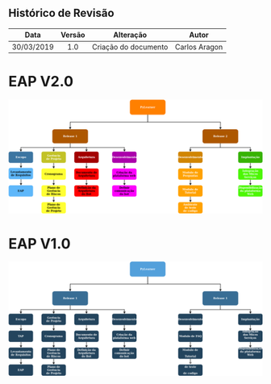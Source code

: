 ## Histórico de Revisão

|    Data    | Versão |	   Alteração    |      Autor     |
|:----------:|:------:|:---------------:|:--------------:|
| 30/03/2019 |  1.0   | Criação do documento |Carlos Aragon|

# EAP V2.0
![](img/EAP_v2.png)

# EAP V1.0
![](img/EAP.png)
